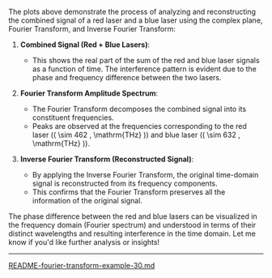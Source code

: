 The plots above demonstrate the process of analyzing and reconstructing the combined signal of a red laser and a blue laser using the complex plane, Fourier Transform, and Inverse Fourier Transform:

1. **Combined Signal (Red + Blue Lasers)**:
   - This shows the real part of the sum of the red and blue laser signals as a function of time. The interference pattern is evident due to the phase and frequency difference between the two lasers.

2. **Fourier Transform Amplitude Spectrum**:
   - The Fourier Transform decomposes the combined signal into its constituent frequencies.
   - Peaks are observed at the frequencies corresponding to the red laser (\( \sim 462 \, \mathrm{THz} \)) and blue laser (\( \sim 632 \, \mathrm{THz} \)).

3. **Inverse Fourier Transform (Reconstructed Signal)**:
   - By applying the Inverse Fourier Transform, the original time-domain signal is reconstructed from its frequency components.
   - This confirms that the Fourier Transform preserves all the information of the original signal.

The phase difference between the red and blue lasers can be visualized in the frequency domain (Fourier spectrum) and understood in terms of their distinct wavelengths and resulting interference in the time domain. Let me know if you'd like further analysis or insights!


---

[README-fourier-transform-example-30.md](https://t2m.io/3EzVBxG)
